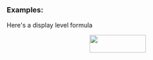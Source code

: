 ### Examples:

Here's a display level formula
<p align="center"><img src="https://rawgit.com/timwroge/Algorithms-and-Data-Structures/master/svgs/32737e0a8d5a4cf32ba3ab1b74902ab7.svg?invert_in_darkmode" align=middle width=127.9847844pt height=39.45245535pt/></p>
